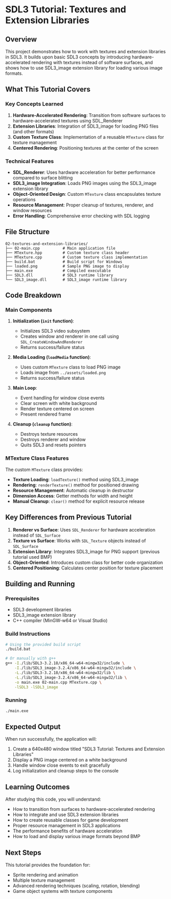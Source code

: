 # SDL3 Tutorial: Textures and Extension Libraries

## Overview

This project demonstrates how to work with textures and extension libraries in SDL3. It builds upon basic SDL3 concepts by introducing hardware-accelerated rendering with textures instead of software surfaces, and shows how to use SDL3_image extension library for loading various image formats.

## What This Tutorial Covers

### Key Concepts Learned

1. **Hardware-Accelerated Rendering**: Transition from software surfaces to hardware-accelerated textures using SDL_Renderer
2. **Extension Libraries**: Integration of SDL3_image for loading PNG files (and other formats)
3. **Custom Texture Class**: Implementation of a reusable `MTexture` class for texture management
4. **Centered Rendering**: Positioning textures at the center of the screen

### Technical Features

- **SDL_Renderer**: Uses hardware acceleration for better performance compared to surface blitting
- **SDL3_image Integration**: Loads PNG images using the SDL3_image extension library
- **Object-Oriented Design**: Custom `MTexture` class encapsulates texture operations
- **Resource Management**: Proper cleanup of textures, renderer, and window resources
- **Error Handling**: Comprehensive error checking with SDL logging

## File Structure

```
02-textures-and-extension-libraries/
├── 02-main.cpp          # Main application file
├── MTexture.hpp         # Custom texture class header
├── MTexture.cpp         # Custom texture class implementation
├── build.bat            # Build script for Windows
├── loaded.png           # Sample PNG image to display
├── main.exe             # Compiled executable
├── SDL3.dll             # SDL3 runtime library
└── SDL3_image.dll       # SDL3_image runtime library
```

## Code Breakdown

### Main Components

1. **Initialization (`init` function)**:
   - Initializes SDL3 video subsystem
   - Creates window and renderer in one call using `SDL_CreateWindowAndRenderer`
   - Returns success/failure status

2. **Media Loading (`loadMedia` function)**:
   - Uses custom `MTexture` class to load PNG image
   - Loads image from `../assets/loaded.png`
   - Returns success/failure status

3. **Main Loop**:
   - Event handling for window close events
   - Clear screen with white background
   - Render texture centered on screen
   - Present rendered frame

4. **Cleanup (`cleanup` function)**:
   - Destroys texture resources
   - Destroys renderer and window
   - Quits SDL3 and resets pointers

### MTexture Class Features

The custom `MTexture` class provides:
- **Texture Loading**: `loadTexture()` method using SDL3_image
- **Rendering**: `renderTexture()` method for positioned drawing
- **Resource Management**: Automatic cleanup in destructor
- **Dimension Access**: Getter methods for width and height
- **Manual Cleanup**: `clear()` method for explicit resource release

## Key Differences from Previous Tutorial

1. **Renderer vs Surface**: Uses `SDL_Renderer` for hardware acceleration instead of `SDL_Surface`
2. **Texture vs Surface**: Works with `SDL_Texture` objects instead of `SDL_Surface`
3. **Extension Library**: Integrates SDL3_image for PNG support (previous tutorial used BMP)
4. **Object-Oriented**: Introduces custom class for better code organization
5. **Centered Positioning**: Calculates center position for texture placement

## Building and Running

### Prerequisites
- SDL3 development libraries
- SDL3_image extension library
- C++ compiler (MinGW-w64 or Visual Studio)

### Build Instructions
```bash
# Using the provided build script
./build.bat

# Or manually with g++
g++ -I./lib/SDL3-3.2.18/x86_64-w64-mingw32/include \
    -I./lib/SDL3_image-3.2.4/x86_64-w64-mingw32/include \
    -L./lib/SDL3-3.2.18/x86_64-w64-mingw32/lib \
    -L./lib/SDL3_image-3.2.4/x86_64-w64-mingw32/lib \
    -o main.exe 02-main.cpp MTexture.cpp \
    -lSDL3 -lSDL3_image
```

### Running
```bash
./main.exe
```

## Expected Output

When run successfully, the application will:
1. Create a 640x480 window titled "SDL3 Tutorial: Textures and Extension Libraries"
2. Display a PNG image centered on a white background
3. Handle window close events to exit gracefully
4. Log initialization and cleanup steps to the console

## Learning Outcomes

After studying this code, you will understand:
- How to transition from surfaces to hardware-accelerated rendering
- How to integrate and use SDL3 extension libraries
- How to create reusable classes for game development
- Proper resource management in SDL3 applications
- The performance benefits of hardware acceleration
- How to load and display various image formats beyond BMP

## Next Steps

This tutorial provides the foundation for:
- Sprite rendering and animation
- Multiple texture management
- Advanced rendering techniques (scaling, rotation, blending)
- Game object systems with texture components
